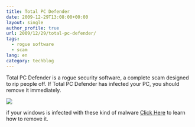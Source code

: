 ```yaml
---
title: Total PC Defender
date: 2009-12-29T13:08:00+00:00
layout: single
author_profile: true
url: 2009/12/29/total-pc-defender/
tags:
  - rogue software
  - scam
lang: en
category: techblog
---
```

Total PC Defender is a rogue security software, a complete scam designed to rip people off. If Total PC Defender has infected your PC, you should remove it immediately.

[![](http://3.bp.blogspot.com/_vaUVXcmC3OI/Szn31WeGyZI/AAAAAAAAAgo/ETjA1xDM_zY/s640/TotalPCDefender_GUI.jpg)](http://3.bp.blogspot.com/_vaUVXcmC3OI/Szn31WeGyZI/AAAAAAAAAgo/ETjA1xDM_zY/s1600-h/TotalPCDefender_GUI.jpg)

if your windows is infected with these kind of malware [Click Here](/knowledge-base/malware-removal/) to learn how to remove it.